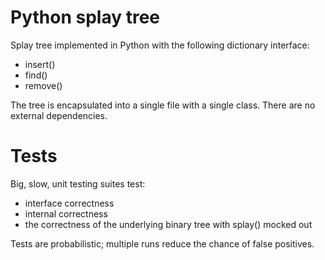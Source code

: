 Python splay tree
=================

Splay tree implemented in Python with the following dictionary interface:
* insert()
* find()
* remove()

The tree is encapsulated into a single file with a single class. There are no
external dependencies.

Tests
=====

Big, slow, unit testing suites test:
* interface correctness
* internal correctness
* the correctness of the underlying binary tree with splay() mocked out

Tests are probabilistic; multiple runs reduce the chance of false positives.
